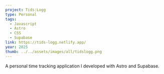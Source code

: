 ```yaml
---
project: Tids:Logg
type: Personal
tags:
  - Javascript
  - Astro
  - CSS
  - Supabase
link: https://tids-logg.netlify.app/
year: 2025
thumb: ../../assets/images/all/tidslogg.png
---
```


A personal time tracking application I developed with Astro and Supabase.
